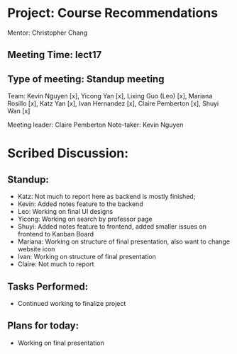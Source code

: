# Project: Course Recommendations

Mentor: Christopher Chang

## Meeting Time: lect17

## Type of meeting: Standup meeting

Team: Kevin Nguyen [x], Yicong Yan [x], Lixing Guo (Leo) [x], Mariana Rosillo [x], Katz Yan [x], Ivan Hernandez [x], Claire Pemberton [x], Shuyi Wan [x]

Meeting leader: Claire Pemberton
Note-taker: Kevin Nguyen

# Scribed Discussion:

## Standup:

* Katz: Not much to report here as backend is mostly finished;
* Kevin: Added notes feature to the backend
* Leo: Working on final UI designs
* Yicong: Working on search by professor page
* Shuyi: Added notes feature to frontend, added smaller issues on frontend to Kanban Board
* Mariana: Working on structure of final presentation, also want to change website icon
* Ivan: Working on structure of final presentation
* Claire: Not much to report

## Tasks Performed:

* Continued working to finalize project

## Plans for today:

* Working on final presentation